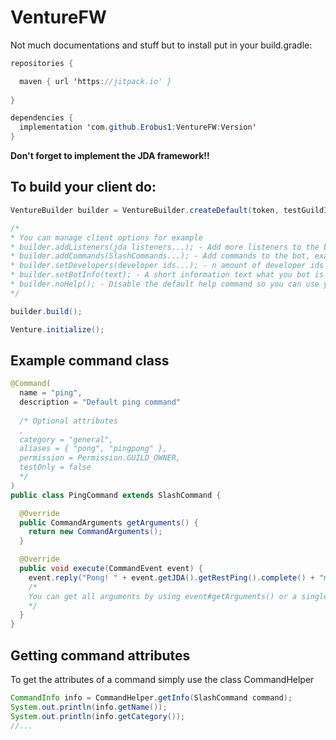 # VentureFW

Not much documentations and stuff but to install put in your build.gradle:

```java
repositories {

  maven { url 'https://jitpack.io' }
      
}
```

```java
dependencies {
  implementation 'com.github.Erobus1:VentureFW:Version'
}
```

**Don't forget to implement the JDA framework!!**

## To build your client do:

```java
VentureBuilder builder = VentureBuilder.createDefault(token, testGuildId);

/*
* You can manage client options for example
* builder.addListeners(jda listeners...); - Add more listeners to the bot
* builder.addCommands(SlashCommands...); - Add commands to the bot, example command below
* builder.setDevelopers(developer ids...); - n amount of developer ids to use for the Permission system
* builder.setBotInfo(text); - A short information text what you bot is about. Text is used in the default help command and can be retrieved at any time with Venture#getBotInfo
* builder.noHelp(); - Disable the default help command so you can use your own
*/

builder.build();

Venture.initialize();

```


## Example command class

```java
@Command(
  name = "ping",
  description = "Default ping command"
  
  /* Optional attributes
  ,
  category = "general",
  aliases = { "pong", "pingpong" },
  permission = Permission.GUILD_OWNER,
  testOnly = false
  */
)
public class PingCommand extends SlashCommand {

  @Override
  public CommandArguments getArguments() {
    return new CommandArguments();
  }

  @Override
  public void execute(CommandEvent event) {
    event.reply("Pong! " + event.getJDA().getRestPing().complete() + "ms");
    /*
    You can get all arguments by using event#getArguments() or a single argument at a specific index by using event#getArgument(int index) -> String
    */
  }
}
```

## Getting command attributes

To get the attributes of a command simply use the class CommandHelper
```java
CommandInfo info = CommandHelper.getInfo(SlashCommand command);
System.out.println(info.getName());
System.out.println(info.getCategory());
//...
```
